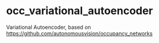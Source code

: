 # occ_variational_autoencoder
Variational Autoencoder, based on https://github.com/autonomousvision/occupancy_networks
